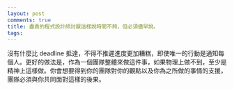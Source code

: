 ```yaml
---
layout: post
comments: true
title: 盡責的程式設計師討厭這樣說時間不夠，但必須儘早說。
tags: 
---
```

沒有什麼比 deadline 抵達，不得不推遲進度更加糟糕，即使唯一的行動是通知每個人。更好的做法是，作為一個團隊整體來做這件事，如果物理上做不到，至少是精神上這樣做。你會想要得到你的團隊對你的觀點以及你為之所做的事情的支援，團隊必須與你共同面對這樣的後果。

